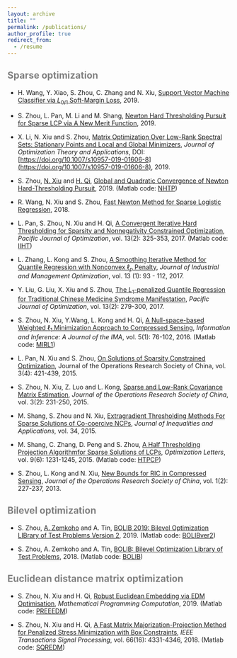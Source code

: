```yaml
---
layout: archive
title: ""
permalink: /publications/
author_profile: true
redirect_from:
  - /resume
---
```



<span style="color:grey">Sparse optimization</span>
---
* H. Wang, Y. Xiao, S. Zhou, C. Zhang and N. Xiu, [Support Vector Machine Classifier via $L_{0/1}$ Soft-Margin Loss](https://www.researchgate.net/publication/337924235), 2019. 

* S. Zhou, L. Pan, M. Li and M. Shang, [Newton Hard Thresholding Pursuit for Sparse LCP via A New Merit Function](https://www.researchgate.net/publication/337227932), 2019. 

* X. Li, N. Xiu and S. Zhou, [Matrix Optimization Over Low-Rank Spectral Sets: Stationary Points and Local and Global Minimizers](https://link.springer.com/article/10.1007%2Fs10957-019-01606-8), *Journal of Optimization Theory and Applications*, DOI:
[https://doi.org/10.1007/s10957-019-01606-8](https://doi.org/10.1007/s10957-019-01606-8), 2019. 

* S. Zhou, [N. Xiu](http://en.sci.njtu.edu.cn/Faculty/phdsupervisor/12002.htm) and [H. Qi](http://www.personal.soton.ac.uk/hdqi/), [Global and Quadratic Convergence of Newton Hard-Thresholding Pursuit](https://arxiv.org/abs/1901.02763), 2019. (Matlab code: [NHTP](https://github.com/ShenglongZhou/NHTP))

*  R. Wang, N. Xiu and S. Zhou, [Fast Newton Method for Sparse Logistic Regression](https://arxiv.org/abs/1901.02768), 2018.
 
 * L. Pan, S. Zhou, N. Xiu and H. Qi, [A Convergent Iterative Hard Thresholding for Sparsity and Nonnegativity
Constrained Optimization](https://www.researchgate.net/publication/299519906), *Pacific Journal of Optimization*, vol. 13(2): 325-353, 2017. (Matlab code:  [IIHT](https://github.com/ShenglongZhou/IIHT))

* L. Zhang, L. Kong and S. Zhou, [A Smoothing Iterative Method for Quantile Regression with Nonconvex
$\ell_p$ Penalty](https://aimsciences.org/article/doi/10.3934/jimo.2016006), *Journal of Industrial and Management Optimization*, vol. 13 (1): 93 - 112, 2017.

* Y. Liu, G. Liu, X. Xiu and S. Zhou, [The $L_1$-penalized Quantile Regression for Traditional Chinese
Medicine Syndrome Manifestation](http://www.ybook.co.jp/online2/oppjo/vol13/p279.html), *Pacific Journal of Optimization*, vol. 13(2): 279-300, 2017.

* S. Zhou, N. Xiu, Y.Wang, L. Kong and H. Qi, [A Null-space-based Weighted $\ell_1$ Minimization Approach
 to Compressed Sensing](https://academic.oup.com/imaiai/article/5/1/76/2357109), *Information and Inference: A Journal of the IMA*, vol. 5(1): 76-102, 2016. (Matlab code:  [MIRL1](https://github.com/ShenglongZhou/MIRL1))

* L. Pan, N. Xiu and S. Zhou, [On Solutions of Sparsity Constrained Optimization](https://link.springer.com/article/10.1007/s40305-015-0101-3), Journal of the Operations Research Society of China, vol. 3(4): 421-439, 2015.

* S. Zhou, N. Xiu, Z. Luo and L. Kong, [Sparse and Low-Rank Covariance Matrix Estimation](https://link.springer.com/article/10.1007/s40305-014-0058-7), *Journal of
the Operations Research Society of China*, vol. 3(2): 231-250, 2015.

* M. Shang, S. Zhou and N. Xiu, [Extragradient Thresholding Methods For Sparse Solutions of Co-coercive
NCPs](https://journalofinequalitiesandapplications.springeropen.com/articles/10.1186/s13660-015-0551-5), *Journal of Inequalities and Applications*, vol. 34, 2015.

* M. Shang, C. Zhang, D. Peng and S. Zhou, [A Half Thresholding Projection Algorithmfor Sparse Solutions
of LCPs](https://www.infona.pl/resource/bwmeta1.element.springer-doi-10_1007-S11590-014-0834-7), *Optimization Letters*, vol. 9(6): 1231-1245, 2015. (Matlab code:  [HTPCP](https://github.com/ShenglongZhou/HTPCP))

* S. Zhou, L. Kong and N. Xiu, [New Bounds for RIC in Compressed Sensing](https://link.springer.com/article/10.1007/s40305-013-0013-z), *Journal of the Operations Research Society of China*, vol. 1(2): 227-237, 2013.


<span style="color:grey">Bilevel optimization </span>
---
* S. Zhou, [A. Zemkoho](http://www.southampton.ac.uk/~abz1e14/) and A. Tin, [BOLIB 2019: Bilevel Optimization LIBrary
of Test Problems Version 2](https://biopt.github.io/files/Paper.pdf), 2019. (Matlab code: [BOLIBver2](https://biopt.github.io/bolib/))

* S. Zhou, A. Zemkoho and A. Tin, [BOLIB: Bilevel Optimization Library of Test Problems](https://arxiv.org/abs/1812.00230), 2018. (Matlab code: [BOLIB](https://github.com/ShenglongZhou/BOLIB))

<span style="color:grey">Euclidean distance matrix optimization </span> 
---

* S. Zhou, N. Xiu and H. Qi, [Robust Euclidean Embedding via EDM Optimisation](https://link.springer.com/article/10.1007/s12532-019-00168-0), *Mathematical Programming Computation*, 2019. (Matlab code: [PREEEDM](https://github.com/ShenglongZhou/PREEEDM))

* S. Zhou, N. Xiu and H. Qi, [A Fast Matrix Majorization-Projection Method for Penalized Stress Minimization
with Box Constraints](https://ieeexplore.ieee.org/document/8399531), *IEEE Transactions Signal Processing*, vol. 66(16): 4331-4346, 2018. (Matlab code: [SQREDM](https://github.com/ShenglongZhou/SQREDM))

